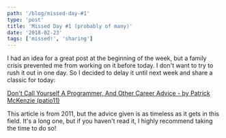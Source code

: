```yaml
---
path: '/blog/missed-day-#1'
type: 'post'
title: 'Missed Day #1 (probably of many)'
date: '2018-02-23'
tags: ['missed!', 'sharing']
---
```


I had an idea for a great post at the beginning of the week, but a family crisis
prevented me from working on it before today. I don't want to try to rush it out
in one day. So I decided to delay it until next week and share a classic for 
today:

[Don't Call Yourself A Programmer, And Other Career Advice - by Patrick McKenzie (patio11)](https://www.kalzumeus.com/2011/10/28/dont-call-yourself-a-programmer/)

This article is from 2011, but the advice given is as timeless as it gets in 
this field. It's a long one, but if you haven't read it, I highly recommend 
taking the time to do so!